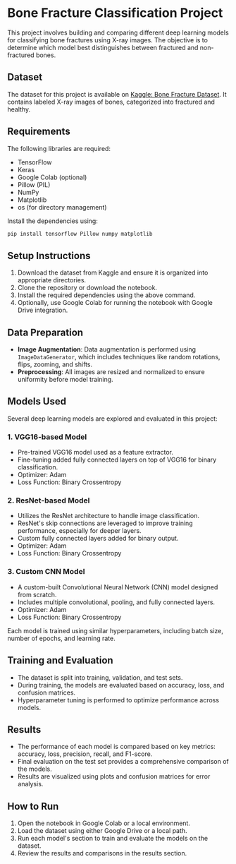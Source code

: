 

# Bone Fracture Classification Project

This project involves building and comparing different deep learning models for classifying bone fractures using X-ray images. The objective is to determine which model best distinguishes between fractured and non-fractured bones.

## Dataset

The dataset for this project is available on [Kaggle: Bone Fracture Dataset](https://www.kaggle.com/datasets/ahmedashrafahmed/bone-fracture). It contains labeled X-ray images of bones, categorized into fractured and healthy.

## Requirements

The following libraries are required:

- TensorFlow
- Keras
- Google Colab (optional)
- Pillow (PIL)
- NumPy
- Matplotlib
- os (for directory management)

Install the dependencies using:
```bash
pip install tensorflow Pillow numpy matplotlib
```

## Setup Instructions

1. Download the dataset from Kaggle and ensure it is organized into appropriate directories.
2. Clone the repository or download the notebook.
3. Install the required dependencies using the above command.
4. Optionally, use Google Colab for running the notebook with Google Drive integration.

## Data Preparation

- **Image Augmentation**: Data augmentation is performed using `ImageDataGenerator`, which includes techniques like random rotations, flips, zooming, and shifts.
- **Preprocessing**: All images are resized and normalized to ensure uniformity before model training.

## Models Used

Several deep learning models are explored and evaluated in this project:

### 1. **VGG16-based Model**
   - Pre-trained VGG16 model used as a feature extractor.
   - Fine-tuning added fully connected layers on top of VGG16 for binary classification.
   - Optimizer: Adam
   - Loss Function: Binary Crossentropy

### 2. **ResNet-based Model**
   - Utilizes the ResNet architecture to handle image classification.
   - ResNet's skip connections are leveraged to improve training performance, especially for deeper layers.
   - Custom fully connected layers added for binary output.
   - Optimizer: Adam
   - Loss Function: Binary Crossentropy

### 3. **Custom CNN Model**
   - A custom-built Convolutional Neural Network (CNN) model designed from scratch.
   - Includes multiple convolutional, pooling, and fully connected layers.
   - Optimizer: Adam
   - Loss Function: Binary Crossentropy

Each model is trained using similar hyperparameters, including batch size, number of epochs, and learning rate.

## Training and Evaluation

- The dataset is split into training, validation, and test sets.
- During training, the models are evaluated based on accuracy, loss, and confusion matrices.
- Hyperparameter tuning is performed to optimize performance across models.

## Results

- The performance of each model is compared based on key metrics: accuracy, loss, precision, recall, and F1-score.
- Final evaluation on the test set provides a comprehensive comparison of the models.
- Results are visualized using plots and confusion matrices for error analysis.

## How to Run

1. Open the notebook in Google Colab or a local environment.
2. Load the dataset using either Google Drive or a local path.
3. Run each model's section to train and evaluate the models on the dataset.
4. Review the results and comparisons in the results section.


